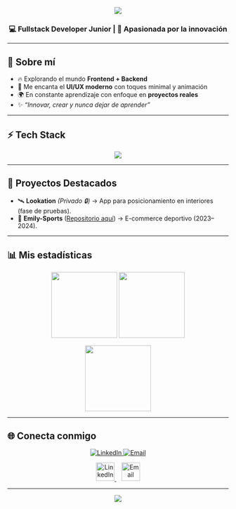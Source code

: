 <!-- Banner superior -->
<p align="center">
  <img src="https://capsule-render.vercel.app/api?type=waving&color=0:ff6ec7,100:a964ff&height=180&section=header&text=✨%20Daniela%20Romero%20✨&fontSize=40&fontColor=ffffff&animation=fadeIn&fontAlignY=35"/>
</p>

<h3 align="center">💻 Fullstack Developer Junior | 🌸 Apasionada por la innovación</h3>

---

## 🌟 Sobre mí
- 🔥 Explorando el mundo **Frontend + Backend**
- 🎨 Me encanta el **UI/UX moderno** con toques minimal y animación
- 🌍 En constante aprendizaje con enfoque en **proyectos reales**
- ✨ *“Innovar, crear y nunca dejar de aprender”*

---

## ⚡ Tech Stack
<p align="center">
  <img src="https://skillicons.dev/icons?i=js,react,nest,py,tailwind,postgres,docker,git,github,vite,vercel&perline=6" />
</p>

---

## 🚀 Proyectos Destacados
- 🛰 **Lookation** *(Privado 🔒)* → App para posicionamiento en interiores (fase de pruebas).  
- 👕 **Emily-Sports** ([Repositorio aquí](#)) → E-commerce deportivo (2023–2024).  

---

## 📊 Mis estadísticas
<p align="center">
  <img src="https://streak-stats.demolab.com?user=Dani-02R&theme=tokyonight&hide_border=true&border_radius=10" height="150"/>
  <img src="https://github-readme-stats.vercel.app/api?username=Dani-02R&show_icons=true&theme=tokyonight&hide_border=true&border_radius=10" height="150"/>
</p>  

<p align="center">
  <img src="https://github-readme-stats.vercel.app/api/top-langs/?username=Dani-02R&layout=compact&theme=tokyonight&hide_border=true&border_radius=10" height="150"/>
</p>

---

## 🌐 Conecta conmigo

<!-- Badges grandes estilo moderno -->
<p align="center">
  <a href="https://www.linkedin.com/in/daniiromero/" target="_blank">
    <img alt="LinkedIn" src="https://img.shields.io/badge/LinkedIn-daniiromero-0A66C2?style=for-the-badge&logo=linkedin&logoColor=white" />
  </a>
  <a href="mailto:da933522@gmail.com?subject=Hola%20Daniela!%20Vi%20tu%20perfil%20en%20GitHub" target="_blank">
    <img alt="Email" src="https://img.shields.io/badge/Email-da933522%40gmail.com-EA4335?style=for-the-badge&logo=gmail&logoColor=white" />
  </a>
</p>

<!-- Iconos minimal redondos (alternativa aún más clean) -->
<p align="center">
  <a href="https://www.linkedin.com/in/daniiromero/" target="_blank">
    <img alt="LinkedIn" height="42" src="https://cdn.simpleicons.org/linkedin/0A66C2" />
  </a>
  &nbsp;&nbsp;
  <a href="mailto:da933522@gmail.com?subject=Hola%20Daniela!%20Vi%20tu%20perfil%20en%20GitHub" target="_blank">
    <img alt="Email" height="42" src="https://cdn.simpleicons.org/gmail/EA4335" />
  </a>
</p>

---

<!-- Banner inferior -->
<p align="center">
  <img src="https://capsule-render.vercel.app/api?type=waving&color=0:a964ff,100:ff6ec7&height=120&section=footer"/>
</p>
